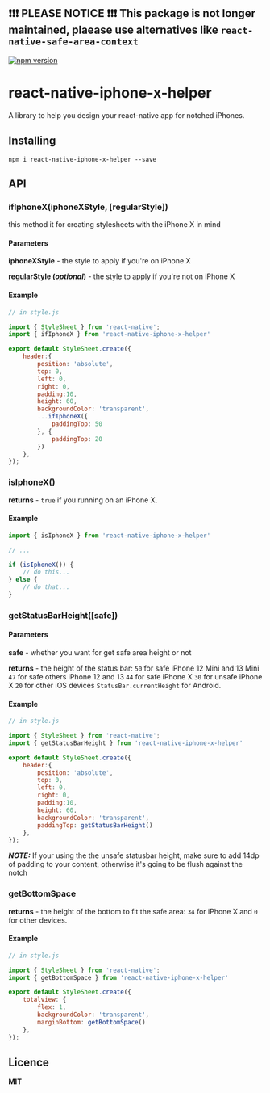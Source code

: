 ## ❗❗❗ PLEASE NOTICE ❗❗❗ This package is not longer maintained, plaease use alternatives like `react-native-safe-area-context`

[![npm version](https://badge.fury.io/js/react-native-iphone-x-helper.svg)](https://badge.fury.io/js/react-native-iphone-x-helper)

# react-native-iphone-x-helper
A library to help you design your react-native app for notched iPhones.

## Installing ##
`npm i react-native-iphone-x-helper --save`

## API ##

### ifIphoneX(iphoneXStyle, \[regularStyle\]) ###
this method it for creating stylesheets with the iPhone X in mind

#### Parameters ####
**iphoneXStyle** - the style to apply if you're on iPhone X

**regularStyle (*optional*)** - the style to apply if you're not on iPhone X

#### Example ####
```js
// in style.js

import { StyleSheet } from 'react-native';
import { ifIphoneX } from 'react-native-iphone-x-helper'

export default StyleSheet.create({
    header:{
        position: 'absolute',
        top: 0,
        left: 0,
        right: 0,
        padding:10,
        height: 60,
        backgroundColor: 'transparent',
        ...ifIphoneX({
            paddingTop: 50
        }, {
            paddingTop: 20
        })
    },
});
```

### isIphoneX() ###

**returns** - `true` if you running on an iPhone X.

#### Example ####
```js
import { isIphoneX } from 'react-native-iphone-x-helper'

// ...

if (isIphoneX()) {
    // do this...
} else {
    // do that...
}
```

### getStatusBarHeight([safe]) ###

#### Parameters ####
**safe** - whether you want for get safe area height or not

**returns** - the height of the status bar:
`50` for safe iPhone 12 Mini and 13 Mini
`47` for safe others iPhone 12 and 13
`44` for safe iPhone X
`30` for unsafe iPhone X
`20` for other iOS devices
`StatusBar.currentHeight` for Android.

#### Example ####

```js
// in style.js

import { StyleSheet } from 'react-native';
import { getStatusBarHeight } from 'react-native-iphone-x-helper'

export default StyleSheet.create({
    header:{
        position: 'absolute',
        top: 0,
        left: 0,
        right: 0,
        padding:10,
        height: 60,
        backgroundColor: 'transparent',
        paddingTop: getStatusBarHeight()
    },
});
```

***NOTE:*** If your using the the unsafe statusbar height, make sure to add 14dp of padding to your content, otherwise it's going to be flush against the notch

### getBottomSpace ###

**returns** - the height of the bottom to fit the safe area: `34` for iPhone X and `0` for other devices.

#### Example ####

```js
// in style.js

import { StyleSheet } from 'react-native';
import { getBottomSpace } from 'react-native-iphone-x-helper'

export default StyleSheet.create({
    totalview: {
        flex: 1,
        backgroundColor: 'transparent',
        marginBottom: getBottomSpace()
    },
});
```

## Licence ##
**MIT**
